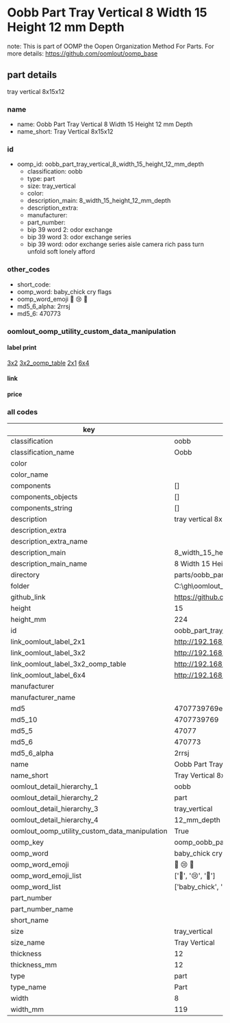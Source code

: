 # Oobb Part Tray Vertical 8 Width 15 Height 12 mm Depth  

note: This is part of OOMP the Oopen Organization Method For Parts. For more details: https://github.com/oomlout/oomp_base

##  part details
  



tray vertical 8x15x12



### name
* name: Oobb Part Tray Vertical 8 Width 15 Height 12 mm Depth
* name_short: Tray Vertical 8x15x12 
### id
* oomp_id: oobb_part_tray_vertical_8_width_15_height_12_mm_depth
  * classification: oobb
  * type: part
  * size: tray_vertical
  * color: 
  * description_main: 8_width_15_height_12_mm_depth
  * description_extra: 
  * manufacturer: 
  * part_number: 
  * bip 39 word 2: odor exchange
  * bip 39 word 3: odor exchange series
  * bip 39 word: odor exchange series aisle camera rich pass turn unfold soft lonely afford

### other_codes
* short_code: 
* oomp_word: baby_chick cry flags
* oomp_word_emoji :baby_chick: :cry: :flags:
* md5_6_alpha: 2rrsj
* md5_6: 470773






### oomlout_oomp_utility_custom_data_manipulation
#### label print
[3x2](http://192.168.1.245:1112/?label=oomp%202rrsj)
[3x2_oomp_table](http://192.168.1.108:1112/?label=oomp%202rrsj)
[2x1](http://192.168.1.242:1112/?label=oomp%202rrsj)
[6x4](http://192.168.1.55:1112/?label=oomp%202rrsj)    

#### link

                              

#### price







### all codes 
| key | value |  
| --- | --- |  
| classification | oobb |  
| classification_name | Oobb |  
| color |  |  
| color_name |  |  
| components | [] |  
| components_objects | [] |  
| components_string | [] |  
| description | tray vertical 8x15x12 |  
| description_extra |  |  
| description_extra_name |  |  
| description_main | 8_width_15_height_12_mm_depth |  
| description_main_name | 8 Width 15 Height 12 mm Depth |  
| directory | parts/oobb_part_tray_vertical_8_width_15_height_12_mm_depth |  
| folder | C:\gh\oomlout_oobb_version_4_generated_parts\parts\oobb_part_tray_vertical_8_width_15_height_12_mm_depth |  
| github_link | https://github.com/oomlout/oomlout_oomp_part_src/tree/main/parts/oobb_part_tray_vertical_8_width_15_height_12_mm_depth |  
| height | 15 |  
| height_mm | 224 |  
| id | oobb_part_tray_vertical_8_width_15_height_12_mm_depth |  
| link_oomlout_label_2x1 | http://192.168.1.242:1112/?label=oomp%202rrsj |  
| link_oomlout_label_3x2 | http://192.168.1.245:1112/?label=oomp%202rrsj |  
| link_oomlout_label_3x2_oomp_table | http://192.168.1.108:1112/?label=oomp%202rrsj |  
| link_oomlout_label_6x4 | http://192.168.1.55:1112/?label=oomp%202rrsj |  
| manufacturer |  |  
| manufacturer_name |  |  
| md5 | 4707739769ead416e510505b8813acc9 |  
| md5_10 | 4707739769 |  
| md5_5 | 47077 |  
| md5_6 | 470773 |  
| md5_6_alpha | 2rrsj |  
| name | Oobb Part Tray Vertical 8 Width 15 Height 12 mm Depth |  
| name_short | Tray Vertical 8x15x12  |  
| oomlout_detail_hierarchy_1 | oobb |  
| oomlout_detail_hierarchy_2 | part |  
| oomlout_detail_hierarchy_3 | tray_vertical |  
| oomlout_detail_hierarchy_4 | 12_mm_depth |  
| oomlout_oomp_utility_custom_data_manipulation | True |  
| oomp_key | oomp_oobb_part_tray_vertical_8_width_15_height_12_mm_depth |  
| oomp_word | baby_chick cry flags |  
| oomp_word_emoji | :baby_chick: :cry: :flags: |  
| oomp_word_emoji_list | [':baby_chick:', ':cry:', ':flags:'] |  
| oomp_word_list | ['baby_chick', 'cry', 'flags'] |  
| part_number |  |  
| part_number_name |  |  
| short_name |  |  
| size | tray_vertical |  
| size_name | Tray Vertical |  
| thickness | 12 |  
| thickness_mm | 12 |  
| type | part |  
| type_name | Part |  
| width | 8 |  
| width_mm | 119 |  

